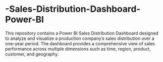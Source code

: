 # -Sales-Distribution-Dashboard-Power-BI
This repository contains a Power BI Sales Distribution Dashboard designed to analyze and visualize a production company’s sales distribution over a one-year period. The dashboard provides a comprehensive view of sales performance across multiple dimensions such as time, region, product, customer, and geography.
